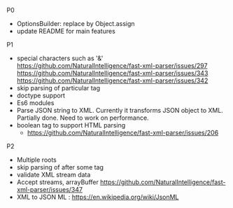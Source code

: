 P0
* OptionsBuilder: replace by Object.assign
* update README for main features

P1
* special characters such as '&amp;'
    https://github.com/NaturalIntelligence/fast-xml-parser/issues/297
    https://github.com/NaturalIntelligence/fast-xml-parser/issues/343
    https://github.com/NaturalIntelligence/fast-xml-parser/issues/342
* skip parsing of particular tag
* doctype support
* Es6 modules
* Parse JSON string to XML. Currently it transforms JSON object to XML. Partially done. Need to work on performance.
* boolean tag to support HTML parsing
    * https://github.com/NaturalIntelligence/fast-xml-parser/issues/206

P2
* Multiple roots
* skip parsing of after some tag
* validate XML stream data
* Accept streams, arrayBuffer
    https://github.com/NaturalIntelligence/fast-xml-parser/issues/347
* XML to JSON ML : https://en.wikipedia.org/wiki/JsonML